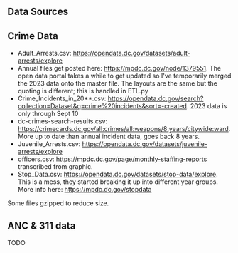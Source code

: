 Data Sources
---

## Crime Data
- Adult_Arrests.csv: https://opendata.dc.gov/datasets/adult-arrests/explore
- Annual files get posted here: https://mpdc.dc.gov/node/1379551. The open data portal takes a while to get updated so I've temporarily merged the 2023 data onto the master file. The layouts are the same but the quoting is different; this is handled in ETL.py
- Crime_Incidents_in_20**.csv: https://opendata.dc.gov/search?collection=Dataset&q=crime%20incidents&sort=-created. 2023 data is only through Sept 10
- dc-crimes-search-results.csv: https://crimecards.dc.gov/all:crimes/all:weapons/8:years/citywide:ward. More up to date than annual incident data, goes back 8 years.
- Juvenile_Arrests.csv: https://opendata.dc.gov/datasets/juvenile-arrests/explore
- officers.csv: https://mpdc.dc.gov/page/monthly-staffing-reports transcribed from graphic.
- Stop_Data.csv: https://opendata.dc.gov/datasets/stop-data/explore. This is a mess, they started breaking it up into different year groups. More info here: https://mpdc.dc.gov/stopdata

Some files gzipped to reduce size.

## ANC & 311 data
TODO
